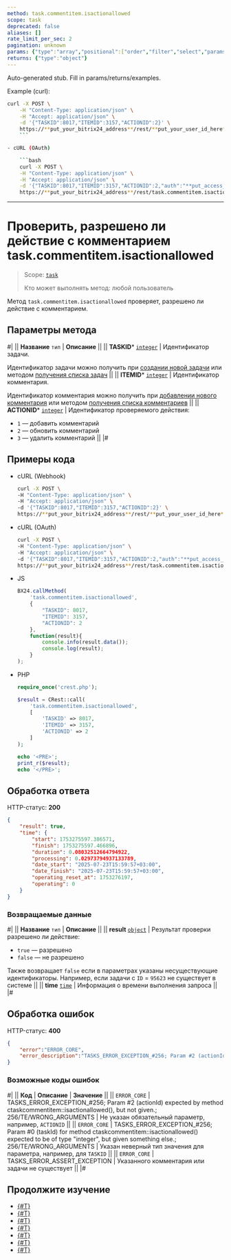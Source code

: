```yaml
---
method: task.commentitem.isactionallowed
scope: task
deprecated: false
aliases: []
rate_limit_per_sec: 2
pagination: unknown
params: {"type":"array","positional":["order","filter","select","params"]}
returns: {"type":"object"}
---
```


Auto-generated stub. Fill in params/returns/examples.

Example (curl):

```bash
curl -X POST \
    -H "Content-Type: application/json" \
    -H "Accept: application/json" \
    -d '{"TASKID":8017,"ITEMID":3157,"ACTIONID":2}' \
    https://**put_your_bitrix24_address**/rest/**put_your_user_id_here**/**put_your_webhook_here**/task.commentitem.isactionallowed
    ```

- cURL (OAuth)

    ```bash
    curl -X POST \
    -H "Content-Type: application/json" \
    -H "Accept: application/json" \
    -d '{"TASKID":8017,"ITEMID":3157,"ACTIONID":2,"auth":"**put_access_token_here**"}' \
    https://**put_your_bitrix24_address**/rest/task.commentitem.isactionallowed
```

---

# Проверить, разрешено ли действие с комментарием task.commentitem.isactionallowed

> Scope: [`task`](../../scopes/permissions.md)
>
> Кто может выполнять метод: любой пользователь

Метод `task.commentitem.isactionallowed` проверяет, разрешено ли действие с комментарием.

## Параметры метода



#|
|| **Название**
`тип` | **Описание** ||
|| **TASKID***
[`integer`](../../data-types.md) | Идентификатор задачи.

Идентификатор задачи можно получить при [создании новой задачи](../tasks-task-add.md) или методом [получения списка задач](../tasks-task-list.md) ||
|| **ITEMID***
[`integer`](../../data-types.md) | Идентификатор комментария.

Идентификатор комментария можно получить при [добавлении нового комментария](./task-comment-item-add.md) или методом [получения списка комментариев](./task-comment-item-get-list.md) ||
|| **ACTIONID***
[`integer`](../../data-types.md) | Идентификатор проверяемого действия:
- `1` — добавить комментарий 
- `2` — обновить комментарий 
- `3` — удалить комментарий ||
|#

## Примеры кода





- cURL (Webhook)

    ```bash
    curl -X POST \
    -H "Content-Type: application/json" \
    -H "Accept: application/json" \
    -d '{"TASKID":8017,"ITEMID":3157,"ACTIONID":2}' \
    https://**put_your_bitrix24_address**/rest/**put_your_user_id_here**/**put_your_webhook_here**/task.commentitem.isactionallowed
    ```

- cURL (OAuth)

    ```bash
    curl -X POST \
    -H "Content-Type: application/json" \
    -H "Accept: application/json" \
    -d '{"TASKID":8017,"ITEMID":3157,"ACTIONID":2,"auth":"**put_access_token_here**"}' \
    https://**put_your_bitrix24_address**/rest/task.commentitem.isactionallowed
    ```

- JS

    ```js
    BX24.callMethod(
        'task.commentitem.isactionallowed',
        {
            "TASKID": 8017,
            "ITEMID": 3157,
            "ACTIONID": 2
        },
        function(result){
            console.info(result.data());
            console.log(result);
        }
    );
    ```

- PHP

    ```php
    require_once('crest.php');

    $result = CRest::call(
        'task.commentitem.isactionallowed',
        [
            'TASKID' => 8017,
            'ITEMID' => 3157,
            'ACTIONID' => 2
        ]
    );

    echo '<PRE>';
    print_r($result);
    echo '</PRE>';
    ```



## Обработка ответа

HTTP-статус: **200**

```json
{
    "result": true,
    "time": {
        "start": 1753275597.386571,
        "finish": 1753275597.466896,
        "duration": 0.08032512664794922,
        "processing": 0.02973794937133789,
        "date_start": "2025-07-23T15:59:57+03:00",
        "date_finish": "2025-07-23T15:59:57+03:00",
        "operating_reset_at": 1753276197,
        "operating": 0
    }
}
```

### Возвращаемые данные

#|
|| **Название**
`тип` | **Описание** ||
|| **result**
[`object`](../../data-types.md) | Результат проверки разрешено ли действие:
- `true` — разрешено
- `false` — не разрешено

Также возвращает `false` если в параметрах указаны несуществующие идентификаторы. Например, если задачи с `ID` = `95623` не существует в системе  ||
|| **time**
[`time`](../../data-types.md#time) | Информация о времени выполнения запроса ||
|#

## Обработка ошибок

HTTP-статус: **400**

```json
{
    "error":"ERROR_CORE",
    "error_description":"TASKS_ERROR_EXCEPTION_#256; Param #2 (actionId) expected by method ctaskcommentitem::isactionallowed(), but not given.; 256/TE/WRONG_ARGUMENTS.<br>"
}
```



### Возможные коды ошибок

#|
|| **Код** | **Описание** | **Значение** ||
|| `ERROR_CORE` | TASKS_ERROR_EXCEPTION_#256; Param #2 (actionId) expected by method ctaskcommentitem::isactionallowed(), but not given.; 256/TE/WRONG_ARGUMENTS | Не указан обязательный параметр, например, `ACTIONID` ||
|| `ERROR_CORE` | TASKS_ERROR_EXCEPTION_#256; Param #0 (taskId) for method ctaskcommentitem::isactionallowed() expected to be of type "integer", but given something else.; 256/TE/WRONG_ARGUMENTS | Указан неверный тип значения для параметра, например, для `TASKID` ||
|| `ERROR_CORE` | TASKS_ERROR_ASSERT_EXCEPTION | Указанного комментария или задачи не существует ||
|#



## Продолжите изучение 

- [{#T}](./index.md)
- [{#T}](./task-comment-item-add.md)
- [{#T}](./task-comment-item-update.md)
- [{#T}](./task-comment-item-get.md)
- [{#T}](./task-comment-item-get-list.md)
- [{#T}](./task-comment-item-delete.md)
- [{#T}](./task-comment-item-get-manifest.md)
